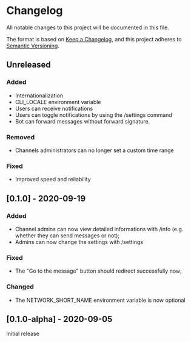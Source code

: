 # Changelog
All notable changes to this project will be documented in this file.

The format is based on [Keep a Changelog](https://keepachangelog.com/en/1.0.0/),
and this project adheres to [Semantic Versioning](https://semver.org/spec/v2.0.0.html).

## Unreleased
### Added
- Internationalization
- CLI_LOCALE environment variable
- Users can receive notifications
- Users can toggle notifications by using the /settings command
- Bot can forward messages without forward signature.
### Removed
- Channels administrators can no longer set a custom time range 
### Fixed
- Improved speed and reliability

## [0.1.0] - 2020-09-19
### Added
- Channel admins can now view detailed informations with /info (e.g. whether they can send messages or not);
- Admins can now change the settings with /settings
### Fixed
- The "Go to the message" button should redirect successfully now;
### Changed
- The NETWORK_SHORT_NAME environment variable is now optional

## [0.1.0-alpha] - 2020-09-05
Initial release
